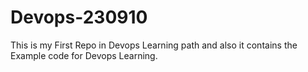 # Devops-230910
This is my First Repo in Devops Learning path and also it contains the Example code for Devops Learning.
